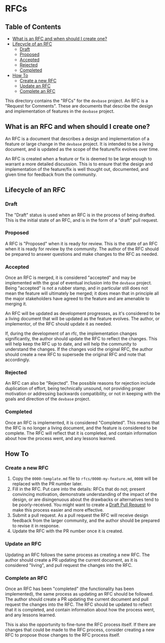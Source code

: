 # RFCs

## Table of Contents

<!-- toc -->
- [What is an RFC and when should I create one?](#what-is-an-rfc-and-when-should-i-create-one)
- [Lifecycle of an RFC](#lifecycle-of-an-rfc)
  - [Draft](#draft)
  - [Proposed](#proposed)
  - [Accepted](#accepted)
  - [Rejected](#rejected)
  - [Completed](#completed)
- [How To](#how-to)
  - [Create a new RFC](#create-a-new-rfc)
  - [Update an RFC](#update-an-rfc)
  - [Complete an RFC](#complete-an-rfc)
<!-- /toc -->

This directory contains the "RFCs" for the `devbase` project. An RFC is a "Request for Comments". These are documents that describe the design and implementation of features in the `devbase` project.

## What is an RFC and when should I create one?

An RFC is a document that describes a design and implementation of a feature or large change in the `devbase` project. It is intended to be a living document, and is updated as the scope of the feature/fix evolves over time.

An RFC is created when a feature or fix is deemed to be large enough to warrant a more detailed discussion. This is to ensure that the design and implementation of the feature/fix is well thought out, documented, and given time for feedback from the community.

## Lifecycle of an RFC

### Draft

The "Draft" status is used when an RFC is in the process of being drafted. This is the initial state of an RFC, and is in the form of a "draft" pull request.

### Proposed

A RFC is "Proposed" when it is ready for review. This is the state of an RFC when it is ready for review by the community. The author of the RFC should be prepared to answer questions and make changes to the RFC as needed.

### Accepted

Once an RFC is merged, it is considered "accepted" and may be implemented with the goal of eventual inclusion into the `devbase` project. Being "accepted" is not a rubber stamp, and in particular still does not mean the feature will ultimately be merged; it does mean that in principle all the major stakeholders have agreed to the feature and are amenable to merging it.

An RFC will be updated as development progresses, as it's considered to be a living document that will be updated as the feature evolves. The author, or implementor, of the RFC should update it as needed.

If, during the development of an rfc, the implementation changes significantly, the author should update the RFC to reflect the changes. This will help keep the RFC up to date, and will help the community to understand the changes. If the changes void the original RFC, the author should create a new RFC to supersede the original RFC and note that accordingly.

### Rejected

An RFC can also be "Rejected". The possible reasons for rejection include duplication of effort, being technically unsound, not providing proper motivation or addressing backwards compatibility, or not in keeping with the goals and direction of the `devbase` project.

### Completed

Once an RFC is implemented, it is considered "Completed". This means that the RFC is no longer a living document, and the feature is considered to be complete. The RFC will reflect that it is completed, and contain information about how the process went, and any lessons learned.

## How To

### Create a new RFC

  1. Copy the `0000-template.md` file to `rfcs/0000-my-feature.md`, `0000` will be replaced with the PR number later.
  2. Fill in the RFC. Put care into the details: RFCs that do not; present convincing motivation, demonstrate understanding of the impact of the design, or are disingenuous about the drawbacks or alternatives tend to be poorly-received. You might want to create a [Draft Pull Request](https://github.blog/2019-02-14-introducing-draft-pull-requests/) to make this process easier and more effective.
  3. Submit a pull request. As a pull request the RFC will receive design feedback from the larger community, and the author should be prepared to revise it in response.
  4. Update the RFC with the PR number once it is created.


### Update an RFC

Updating an RFC follows the same process as creating a new RFC. The author should create a PR updating the current document, as it is considered "living", and pull request the changes into the RFC.

### Complete an RFC

Once an RFC has been "completed" (the functionality has been implemented), the same process as updating an RFC should be followed. The author should create a PR updating the current document and pull request the changes into the RFC. The RFC should be updated to reflect that it is completed, and contain information about how the process went, and any lessons learned.

This is also the opportunity to fine-tune the RFC process itself. If there are changes that could be made to the RFC process, consider creating a new RFC to propose those changes to the RFC process itself.
